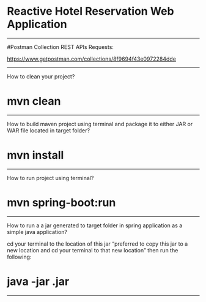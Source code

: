 
# Reactive Hotel Reservation Web Application

--------------------------------------------------------------------------

#Postman Collection REST APIs Requests:

https://www.getpostman.com/collections/8f9694f43e0972284dde

--------------------------------------------------------------------------

How to clean your project?

# mvn clean

--------------------------------------------------------------------------

How to build maven project using terminal and package it to either JAR or WAR file located in target folder?

# mvn install

--------------------------------------------------------------------------

How to run project using terminal?

# mvn spring-boot:run  

--------------------------------------------------------------------------

How to run a a jar generated to target folder in spring application as a simple java application?

cd your terminal to the location of this jar “preferred to copy this jar to a new location and cd your terminal to that new location” then run the following:

# java -jar <jar-name>.jar 

--------------------------------------------------------------------------
